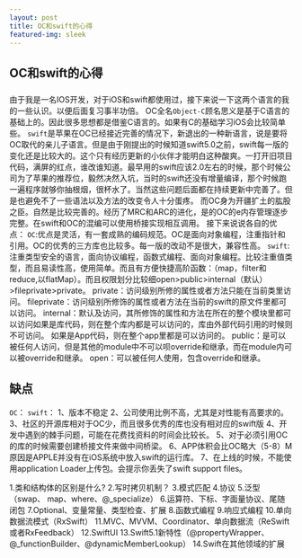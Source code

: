 ```yaml
---
layout: post
title: OC和swift的心得
featured-img: sleek
---
```



## OC和swift的心得
###
由于我是一名IOS开发，对于iOS和swift都使用过，接下来说一下这两个语言的我的一些认识。以便后面复习事半功倍。
OC全名`Object-C`顾名思义是基于C语言的基础上的。因此很多思想都是借鉴C语言的。如果有C的基础学习iOS会比较简单些。
`swift`是苹果在OC已经接近完善的情况下，新退出的一种新语言，说是要将OC取代的亲儿子语言。但是由于刚提出的时候知道swift5.0之前，swift每一版的变化还是比较大的。这个只有经历更新的小伙伴才能明白这种酸爽。一打开旧项目代码，满屏的红点，谁改谁知道。最早用的swift应该2.0左右的时候，那个时候公司为了苹果的推荐位，毅然决然入坑，当时的swift还没有增量编译，那个时候跑一遍程序就够你抽根烟，很杯水了。当然这些问题后面都在持续更新中完善了。但是也避免不了一些语法以及方法的改变令人十分蛋疼。
而OC身为开疆扩土的肱股之臣。自然是比较完善的。经历了MRC和ARC的进化，是的OC的e内存管理逐步完整。在swift和OC的混编可以使用桥接实现相互调用。
接下来说说各自的优点：
`OC`:优点是灵活，有一套成熟的编码规范。OC是面向对象编程，注重指针和引用。OC的优秀的三方库也比较多。每一版的改动不是很大，兼容性高。
`swift`:注重类型安全的语言，面向协议编程，函数式编程、面向对象编程。比较注重值类型，而且易读性高，使用简单。而且有方便快捷高阶函数：（map，filter和reduce,以flatMap）。而且权限划分比较细open>public>internal（默认）>fileprivate>private。
private：访问级别所修的属性或者方法只能在当前类里访问。
fileprivate：访问级别所修饰的属性或者方法在当前的swift的原文件里都可以访问。
internal：默认及访问，其所修饰的属性和方法在所在的整个模块里都可以访问如果是库代码，则在整个库内都是可以访问的，库由外部代码引用的时候则不可访问。
如果是App代码，则在整个app里都是可以访问的。
public：是可以被任何人访问，但是其他的module中不可以呗override和继承，而在module内可以被override和继承。
open：可以被任何人使用，包含override和继承。

## 缺点
`OC`：
`swift`： 1、版本不稳定
                2、公司使用比例不高，尤其是对性能有高要求的。
                3、社区的开源库相对于OC少，而且很多优秀的库也没有相对应的swift版
                4、开发中遇到的棘手问题，可能在花费找资料的时间会比较长。
                5、对于必须引用OC的库的时候需要创建桥接文件来做中间桥梁。
                6、APP体积会比OC略大（5-8）M原因是APPLE并没有在iOS系统中放入swift的运行库。
                7、在上线的时候，不能使用application Loader上传包。会提示你丢失了swift support files。
                
                




1.类和结构体的区别是什么?
2.写时拷贝机制？
3.模式匹配
4.协议
5.泛型 （swap、 map、where、@_specialize）
6.运算符、下标、字面量协议、尾随闭包
7.Optional、变量常量、类型检查、扩展
8.函数式编程
9.响应式编程
10.单向数据流模式（RxSwift）
11.MVC、MVVM、Coordinator、单向数据流（ReSwift或者RxFeedback）
12.SwiftUI
13.Swift5.1新特性（@propertyWrapper、@_functionBuilder、@dynamicMemberLookup）
14.Swift在其他领域的扩展




